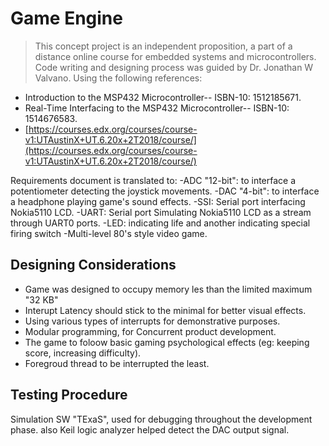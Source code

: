 # Game Engine
>This concept project is an independent proposition, a part of a distance online course for embedded systems and microcontrollers. Code writing and designing process was guided by Dr. Jonathan W Valvano. Using the following references:

-   Introduction to the MSP432 Microcontroller-- ISBN-10: 1512185671.
-   Real-Time Interfacing to the MSP432 Microcontroller-- ISBN-10: 1514676583.
-   [https://courses.edx.org/courses/course-v1:UTAustinX+UT.6.20x+2T2018/course/](https://courses.edx.org/courses/course-v1:UTAustinX+UT.6.20x+2T2018/course/)

Requirements document is translated to:
-ADC "12-bit": to interface a potentiometer detecting the joystick movements.
-DAC "4-bit": to interface a headphone playing game's sound effects.
-SSI: Serial port interfacing Nokia5110 LCD.
-UART: Serial port Simulating Nokia5110 LCD as a stream through UART0 ports.
-LED: indicating life and another indicating special firing switch
-Multi-level 80's style video game.

## Designing Considerations

 - Game was designed to occupy memory les than the limited maximum "32
   KB"
 - Interupt Latency should stick to the minimal for better visual
   effects.
 - Using various types of interrupts for demonstrative purposes.
 - Modular programming, for Concurrent product development.
 - The game to foloow basic gaming psychological effects (eg: keeping
   score, increasing difficulty).
 - Foregroud thread to be interrupted the least.

## Testing Procedure

Simulation SW "TExaS", used for debugging throughout the development phase. also Keil logic analyzer helped detect the DAC output signal. 
